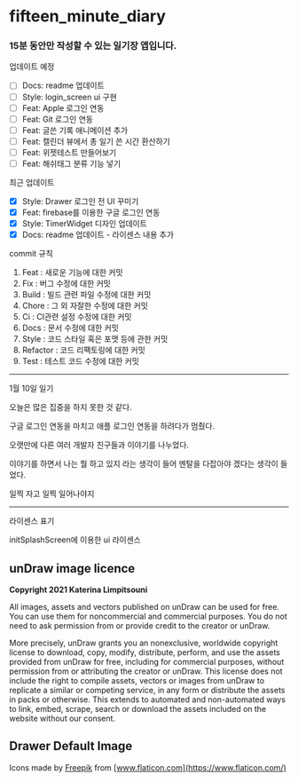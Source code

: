 # fifteen_minute_diary

### 15분 동안만 작성할 수 있는 일기장 앱입니다.

업데이트 예정
- [ ] Docs: readme 업데이트
- [ ] Style: login_screen ui 구현
- [ ] Feat: Apple 로그인 연동
- [ ] Feat: Git 로그인 연동
- [ ] Feat: 글쓴 기록 애니메이션 추가
- [ ] Feat: 캘린더 뷰에서 총 일기 쓴 시간 환산하기
- [ ] Feat: 위젯테스트 만들어보기
- [ ] Feat: 해쉬태그 분류 기능 넣기

최근 업데이트
- [X] Style: Drawer 로그인 전 UI 꾸미기
- [X] Feat: firebase를 이용한 구글 로그인 연동
- [X] Style: TimerWidget 디자인 업데이트
- [X] Docs: readme 업데이트 - 라이센스 내용 추가

commit 규칙
1. Feat : 새로운 기능에 대한 커밋
2. Fix : 버그 수정에 대한 커밋
3. Build : 빌드 관련 파일 수정에 대한 커밋
4. Chore : 그 외 자잘한 수정에 대한 커밋
5. Ci : CI관련 설정 수정에 대한 커밋
6. Docs : 문서 수정에 대한 커밋
7. Style : 코드 스타일 혹은 포맷 등에 관한 커밋
8. Refactor :  코드 리팩토링에 대한 커밋
9. Test : 테스트 코드 수정에 대한 커밋

---

1월 10일 일기

오늘은 많은 집중을 하지 못한 것 같다.

구글 로그인 연동을 마치고 애플 로그인 연동을 하려다가 멈췄다.

오랫만에 다른 여러 개발자 친구들과 이야기를 나누었다.

이야기를 하면서 나는 뭘 하고 있지 라는 생각이 들어 멘탈을 다잡아야 겠다는 생각이 들었다.

일찍 자고 일찍 일어나야지

---

라이센스 표기

initSplashScreen에 이용한 ui 라이센스
## **unDraw image licence**

**Copyright 2021 Katerina Limpitsouni**

All images, assets and vectors published on unDraw can be used for free. You can use them for noncommercial and commercial purposes. You do not need to ask permission from or provide credit to the creator or unDraw.

More precisely, unDraw grants you an nonexclusive, worldwide copyright license to download, copy, modify, distribute, perform, and use the assets provided from unDraw for free, including for commercial purposes, without permission from or attributing the creator or unDraw. This license does not include the right to compile assets, vectors or images from unDraw to replicate a similar or competing service, in any form or distribute the assets in packs or otherwise. This extends to automated and non-automated ways to link, embed, scrape, search or download the assets included on the website without our consent.

## **Drawer Default Image**

 Icons made by [Freepik](https://www.freepik.com) from [www.flaticon.com](https://www.flaticon.com/)
